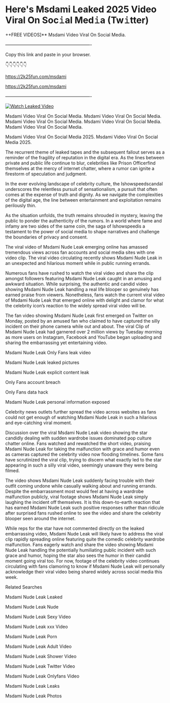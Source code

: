 # Here's Msdami Leaked 2025 Video Viral On Soc𝚒al Med𝚒a (Tw𝚒tter)

++FREE VIDEOS]** Msdami Video Viral On Social Media.

———————————————————-

Copy this link and paste in your browser.

👇👇👇👇👇👇

https://2k25fun.com/msdami

https://2k25fun.com/msdami

———————————————————-

[![Watch Leaked Video](https://miro.medium.com/v2/resize:fit:828/format:webp/1*cilzJN44JGOrTw9NJCrNHA.gif "Watch Leaked Video")](https://2k25fun.com/msdami)

Msdami Video Viral On Social Media. Msdami Video Viral On Social Media. Msdami Video Viral On Social Media. Msdami Video Viral On Social Media. Msdami Video Viral On Social Media.

Msdami Video Viral On Social Media 2025. Msdami Video Viral On Social Media 2025.

The recurrent theme of leaked tapes and the subsequent fallout serves as a reminder of the fragility of reputation in the digital era. As the lines between private and public life continue to blur, celebrities like Prison Officerfind themselves at the mercy of internet chatter, where a rumor can ignite a firestorm of speculation and judgment.

In the ever evolving landscape of celebrity culture, the Ishowspeedscandal underscores the relentless pursuit of sensationalism, a pursuit that often comes at the expense of truth and dignity. As we navigate the complexities of the digital age, the line between entertainment and exploitation remains perilously thin.

As the situation unfolds, the truth remains shrouded in mystery, leaving the public to ponder the authenticity of the rumors. In a world where fame and infamy are two sides of the same coin, the saga of Ishowspeedis a testament to the power of social media to shape narratives and challenge the boundaries of privacy and consent.

The viral video of Msdami Nude Leak emerging online has amassed tremendous views across fan accounts and social media sites with one video clip. The viral video circulating recently shows Msdami Nude Leak in an unexpected and hilarious moment while in public running errands.

Numerous fans have rushed to watch the viral video and share the clip amongst followers featuring Msdami Nude Leak caught in an amusing and awkward situation. While surprising, the authentic and candid video showing Msdami Nude Leak handling a real life blooper so genuinely has earned praise from viewers. Nonetheless, fans watch the current viral video of Msdami Nude Leak that emerged online with delight and clamor for what the celebrity icon’s reaction to the widely spread viral video will be.

The fan video showing Msdami Nude Leak first emerged on Twitter on Monday, posted by an amused fan who claimed to have captured the silly incident on their phone camera while out and about. The viral Clip of Msdami Nude Leak had garnered over 2 million views by Tuesday morning as more users on Instagram, Facebook and YouTube began uploading and sharing the embarrassing yet entertaining video.

Msdami Nude Leak Only Fans leak video

Msdami Nude Leak leaked pictures

Msdami Nude Leak explicit content leak

Only Fans account breach

Only Fans data hack

Msdami Nude Leak personal information exposed

Celebrity news outlets further spread the video across websites as fans could not get enough of watching Msdami Nude Leak in such a hilarious and eye-catching viral moment.

Discussion over the viral Msdami Nude Leak video showing the star candidly dealing with sudden wardrobe issues dominated pop culture chatter online. Fans watched and rewatched the short video, praising Msdami Nude Leak for taking the malfunction with grace and humor even as cameras captured the celebrity video now flooding timelines. Some fans have scrutinized the viral clip, trying to discern what exactly led to the star appearing in such a silly viral video, seemingly unaware they were being filmed.

The video shows Msdami Nude Leak suddenly facing trouble with their outfit coming undone while casually walking about and running errands. Despite the embarrassment most would feel at having a wardrobe malfunction publicly, viral footage shows Msdami Nude Leak simply laughing the incident off themselves. It is this down-to-earth reaction that has earned Msdami Nude Leak such positive responses rather than ridicule after surprised fans rushed online to see the video and share the celebrity blooper seen around the internet.

While reps for the star have not commented directly on the leaked embarrassing video, Msdami Nude Leak will likely have to address the viral clip rapidly spreading online featuring quite the comedic celebrity wardrobe malfunction. Fans eagerly watch and share the video showing Msdami Nude Leak handling the potentially humiliating public incident with such grace and humor, hoping the star also sees the humor in their candid moment going viral too. For now, footage of the celebrity video continues circulating with fans clamoring to know if Msdami Nude Leak will personally acknowledge their viral video being shared widely across social media this week.

Related Searches

Msdami Nude Leak Leaked

Msdami Nude Leak Nude

Msdami Nude Leak Sexy Video

Msdami Nude Leak xxx Video

Msdami Nude Leak Porn

Msdami Nude Leak Adult Video

Msdami Nude Leak Shower Video

Msdami Nude Leak Twitter Video

Msdami Nude Leak Onlyfans Video

Msdami Nude Leak Leaks

Msdami Nude Leak Photos